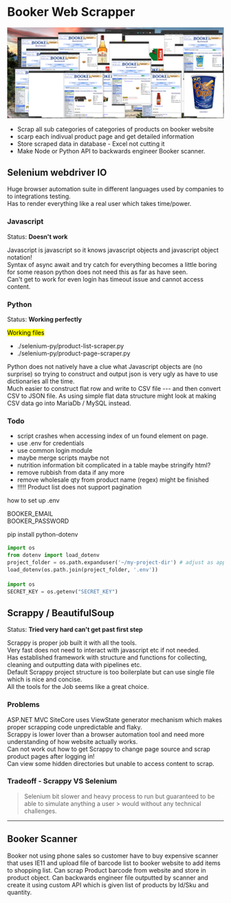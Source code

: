 # Booker Web Scrapper

![Screenshot](scrapping-in-action.png)

- Scrap all sub categories of categories of products on booker website
- scarp each indivual product page and get detailed information
- Store scraped data in database - Excel not cutting it
- Make Node or Python API to backwards engineer Booker scanner.

## Selenium webdriver IO

Huge browser automation suite in different languages used by companies to to integrations testing.  
Has to render everything like a real user which takes time/power.

### Javascript

Status: **Doesn't work**

Javascript is javascript so it knows javascript objects and javascript object notation!  
Syntax of async await and try catch for everything becomes a little boring for some reason python does not need this as far as have seen.  
Can't get to work for even login has timeout issue and cannot access content.

### Python

Status: **Working perfectly**

<mark>Working files</mark>

- ./selenium-py/product-list-scraper.py
- ./selenium-py/product-page-scraper.py

Python does not natively have a clue what Javascript objects are (no surprise) so trying to construct and output json is very ugly as have to use dictionaries all the time.  
Much easier to construct flat row and write to CSV file --- and then convert CSV to JSON file.
As using simple flat data structure might look at making CSV data go into MariaDb / MySQL instead.

### Todo

- script crashes when accessing index of un found element on page.
- use .env for credentials
- use common login module
- maybe merge scripts maybe not
- nutrition information bit complicated in a table maybe stringify html?
- remove rubbish from data if any more
- remove wholesale qty from product name (regex) might be finished
- !!!!! Product list does not support pagination

how to set up .env

BOOKER_EMAIL  
BOOKER_PASSWORD

pip install python-dotenv

```py
import os
from dotenv import load_dotenv
project_folder = os.path.expanduser('~/my-project-dir') # adjust as appropriate
load_dotenv(os.path.join(project_folder, '.env'))

import os
SECRET_KEY = os.getenv("SECRET_KEY")
```

## Scrappy / BeautifulSoup

Status: **Tried very hard can't get past first step**

Scrappy is proper job built it with all the tools.  
Very fast does not need to interact with javascript etc if not needed.  
Has established framework with structure and functions for collecting, cleaning and outputting data with pipelines etc.  
Default Scrappy project structure is too boilerplate but can use single file which is nice and concise.  
All the tools for the Job seems like a great choice.

### Problems

ASP.NET MVC SiteCore uses ViewState generator mechanism which makes proper scrapping code unpredictable and flaky.  
Scrappy is lower lover than a browser automation tool and need more understanding of how website actually works.  
Can not work out how to get Scrappy to change page source and scrap product pages after logging in!  
Can view some hidden directories but unable to access content to scrap.

### Tradeoff - Scrappy VS Selenium

> Selenium bit slower and heavy process to run but guaranteed to be able to simulate anything a user > would without any technical challenges.

---

## Booker Scanner

Booker not using phone sales so customer have to buy expensive scanner that uses IE11 and upload file of barcode list to booker website to add items to shopping list.
Can scrap Product barcode from website and store in product object.
Can backwards engineer file outputted by scanner and create it using custom API which is given list of products by Id/Sku and quantity.
